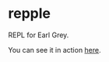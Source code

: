 
repple
======

REPL for Earl Grey.

You can see it in action [here](http://breuleux.github.io/earl-grey/repl.html).

